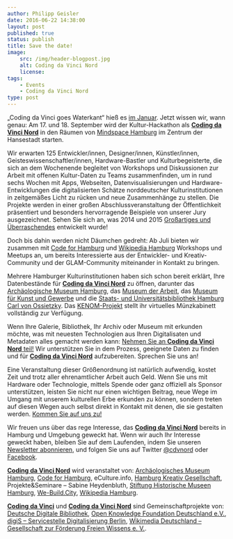 ```yaml
---
author: Philipp Geisler
date: 2016-06-22 14:38:00
layout: post
published: true
status: publish
title: Save the date!
image:
    src: /img/header-blogpost.jpg
    alt: Coding da Vinci Nord
    license:
tags:
    - Events
    - Coding da Vinci Nord
type: post
---
```


„Coding da Vinci goes Waterkant“ hieß es [im Januar](http://codingdavinci.de/news/2016/01/21/coding-da-vinci-goes-waterkant.html). Jetzt wissen wir, wann genau: Am 17. und 18. September wird der Kultur-Hackathon als [**Coding da Vinci Nord**](http://codingdavinci.de/nord/) in den Räumen von [Mindspace Hamburg](http://mindspace.me/hamburg/) im Zentrum der Hansestadt starten.

Wir erwarten 125 Entwickler/innen, Designer/innen, Künstler/innen, Geisteswissenschaftler/innen, Hardware-Bastler und Kulturbegeisterte, die sich an dem Wochenende begleitet von Workshops und Diskussionen zur Arbeit mit offenen Kultur-Daten zu Teams zusammenfinden, um in rund sechs Wochen mit Apps, Webseiten, Datenvisualisierungen und Hardware-Entwicklungen die digitalisierten Schätze norddeutscher Kulturinstitutionen in zeitgemäßes Licht zu rücken und neue Zusammenhänge zu stellen. Die Projekte werden in einer großen Abschlussveranstaltung der Öffentlichkeit präsentiert und besonders hervorragende Beispiele von unserer Jury ausgezeichnet. Sehen Sie sich an, was 2014 und 2015 [Großartiges und Überraschendes](https://codingdavinci.de/projekte/) entwickelt wurde!

Doch bis dahin werden nicht Däumchen gedreht: Ab Juli bieten wir zusammen mit [Code for Hamburg](http://codeforhamburg.org/) und [Wikipedia Hamburg](https://de.wikipedia.org/wiki/Wikipedia:Hamburg) Workshops und Meetups an, um bereits Interessierte aus der Entwickler- und Kreativ-Community und der GLAM-Community miteinander in Kontakt zu bringen.

Mehrere Hamburger Kulturinstitutionen haben sich schon bereit erklärt, Ihre Datenbestände für [**Coding da Vinci Nord**](http://codingdavinci.de/nord/) zu öffnen, darunter das [Archäologische Museum Hamburg](http://www.amh.de/), das [Museum der Arbeit](http://www.museum-der-arbeit.de/), das [Museum für Kunst und Gewerbe](http://www.mkg-hamburg.de/) und die [Staats- und Universitätsbibliothek Hamburg Carl von Ossietzky](https://www.sub.uni-hamburg.de). Das [KENOM-Projekt](http://www.kenom.de/) stellt ihr virtuelles Münzkabinett vollständig zur Verfügung.

Wenn Ihre Galerie, Bibliothek, Ihr Archiv oder Museum mit erkunden möchte, was mit neuesten Technologien aus Ihren Digitalisaten und Metadaten alles gemacht werden kann: [Nehmen Sie an **Coding da Vinci Nord** teil!](https://codingdavinci.de/nord/#kulturinstitution) Wir unterstützen Sie in dem Prozess, geeignete Daten zu finden und für [**Coding da Vinci Nord**](http://codingdavinci.de/nord/) aufzubereiten. Sprechen Sie uns an!

Eine Veranstaltung dieser Größenordnung ist natürlich aufwendig, kostet Zeit und trotz aller ehrenamtlicher Arbeit auch Geld. Wenn Sie uns mit Hardware oder Technologie, mittels Spende oder ganz offiziell als Sponsor unterstützen, leisten Sie nicht nur einen wichtigen Beitrag, neue Wege im Umgang mit unserem kulturellen Erbe erkunden zu können, sondern treten auf diesen Wegen auch selbst direkt in Kontakt mit denen, die sie gestalten werden. [Kommen Sie auf uns zu!](mailto:nord@codingdavinci.de)

Wir freuen uns über das rege Interesse, das [**Coding da Vinci Nord**](http://codingdavinci.de/nord/) bereits in Hamburg und Umgebung geweckt hat. Wenn wir auch Ihr Interesse geweckt haben, bleiben Sie auf dem Laufenden, indem Sie unseren [Newsletter abonnieren](http://okfn.us5.list-manage.com/subscribe?u=929f1e07936386d34833e20d1&id=8c2939830d), und folgen Sie uns auf Twitter [@cdvnord](https://twitter.com/cdvnord) oder [Facebook](https://www.facebook.com/Coding-da-Vinci-839507489404377/).

[**Coding da Vinci Nord**](http://codingdavinci.de/nord/) wird veranstaltet von: [Archäologisches Museum Hamburg](http://www.amh.de/), [Code for Hamburg](http://codeforhamburg.org/), eCulture.info, [Hamburg Kreativ Gesellschaft](http://kreativgesellschaft.org/), Projekte&Seminare – Sabine Heydenbluth, [Stiftung Historische Museen Hamburg](http://www.historische-museen-hamburg.de/), [We-Build.City](http://we-build.city/), [Wikipedia Hamburg](https://de.wikipedia.org/wiki/Wikipedia:Kontor_Hamburg).

[**Coding da Vinci**](http://codingdavinci.de/) und [**Coding da Vinci Nord**](http://codingdavinci.de/nord/) sind Gemeinschaftprojekte von: [Deutsche Digitale Bibliothek](https://www.deutsche-digitale-bibliothek.de/), [Open Knowledge Foundation Deutschland e.V.](https://okfn.de/), [digiS – Servicestelle Digitalisierung Berlin](http://www.servicestelle-digitalisierung.de/), [Wikimedia Deutschland – Gesellschaft zur Förderung Freien Wissens e. V.](https://wikimedia.de/).
